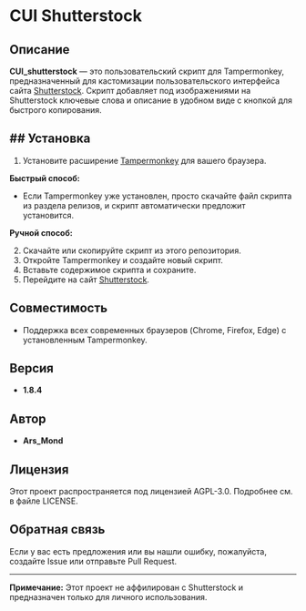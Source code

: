 # CUI Shutterstock

## Описание

**CUI\_shutterstock** — это пользовательский скрипт для Tampermonkey, предназначенный для кастомизации пользовательского интерфейса сайта [Shutterstock](https://www.shutterstock.com/). Скрипт добавляет под изображениями на Shutterstock ключевые слова и описание в удобном виде с кнопкой для быстрого копирования.

## ## Установка

1. Установите расширение [Tampermonkey](https://www.tampermonkey.net/) для вашего браузера.

**Быстрый способ:**

- Если Tampermonkey уже установлен, просто скачайте файл скрипта из раздела релизов, и скрипт автоматически предложит установится.

**Ручной способ:**

2. &#x20;Скачайте или скопируйте скрипт из этого репозитория.
3. &#x20;Откройте Tampermonkey и создайте новый скрипт.
4. Вставьте содержимое скрипта и сохраните.
5. Перейдите на сайт [Shutterstock](https://www.shutterstock.com/).

## Совместимость

- Поддержка всех современных браузеров (Chrome, Firefox, Edge) с установленным Tampermonkey.

## Версия

- **1.8.4**

## Автор

- **Ars\_Mond**

## Лицензия

Этот проект распространяется под лицензией AGPL-3.0. Подробнее см. в файле LICENSE.

## Обратная связь

Если у вас есть предложения или вы нашли ошибку, пожалуйста, создайте Issue или отправьте Pull Request.

---

**Примечание:** Этот проект не аффилирован с Shutterstock и предназначен только для личного использования.


